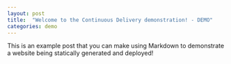 ```yaml
---
layout: post
title:  "Welcome to the Continuous Delivery demonstration! - DEMO"
categories: demo
---
```


This is an example post that you can make using Markdown to demonstrate a website being statically generated and deployed!